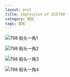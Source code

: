 ```yaml
---
layout: post                                   
title: Impression of 北京798   
category: 摄影                                  
tags: 摄影                                    
---
```


![798 街头一角1](http://7u2n3n.com1.z0.glb.clouddn.com/798%E8%A1%97%E6%8B%8D5.JPG?imageView2/2/w/800)

![798 街头一角2](http://7u2n3n.com1.z0.glb.clouddn.com/798街拍.JPG?imageView2/2/w/800)

![798 街头一角3](http://7u2n3n.com1.z0.glb.clouddn.com/798展览2.JPG?imageView2/2/w/800)

![798 街头一角4](http://7u2n3n.com1.z0.glb.clouddn.com/798街拍2.JPG?imageView2/2/w/800)
